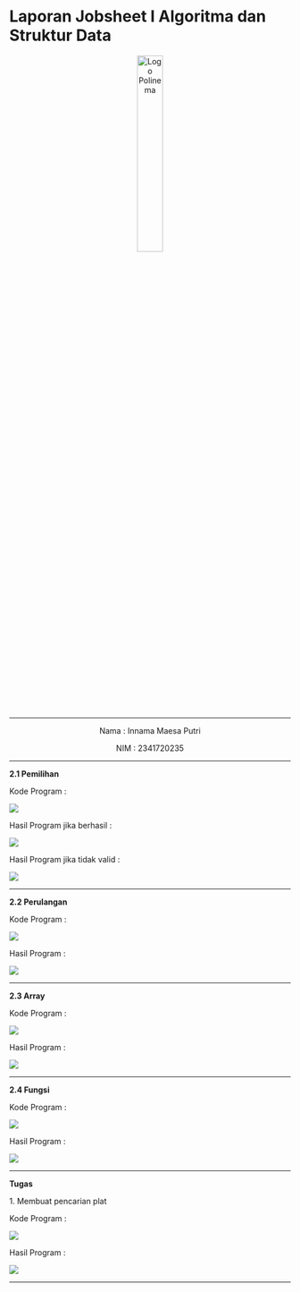 # Laporan Jobsheet I Algoritma dan Struktur Data
<p align="center">
   <img src="https://static.wikia.nocookie.net/logopedia/images/8/8a/Politeknik_Negeri_Malang.png/revision/latest?cb=20190922202558 " alt="Logo Polinema" width="30%"> 
</p>
<hr>
<p align="center">Nama : Innama Maesa Putri</p>
<p align="center">NIM : 2341720235</p>
<hr>
<b>2.1 Pemilihan</b>
<p>Kode Program : </p>
<p><img src = "gambar/kode_pemilihan.png"></p>
<p>Hasil Program jika berhasil : </p>
<p><img src = "gambar/hasil_pemilihan.jpg"></p>
<p>Hasil Program jika tidak valid : </p>
<p><img src = "gambar/hasil2_pemilihan.jpg"></p>
<hr>
<b>2.2 Perulangan</b>
<p>Kode Program : </p>
<p><img src = "gambar/kode_perulangan.png"></p>
<p>Hasil Program : </p>
<p><img src = "gambar/hasil_perulangan.jpg"></p>
<hr>
<b>2.3 Array</b>
<p>Kode Program : </p>
<p><img src = "gambar/kode_array.png"></p>
<p>Hasil Program : </p>
<p><img src = "gambar/hasil_array.jpg"></p>
<hr>
<b>2.4 Fungsi</b>
<p>Kode Program : </p>
<p><img src = "gambar/kode_fungsi.png"></p>
<p>Hasil Program : </p>
<p><img src = "gambar/hasil_fungsi.jpg"></p>
<hr>
<b>Tugas</b>
<p>1. Membuat pencarian plat</p>
<p>Kode Program : </p>
<p><img src = "gambar/kode_Tugas1.png"></p>
<p>Hasil Program : </p>
<p><img src = "gambar/hasil_Tugas1.jpg"></p>
<hr>